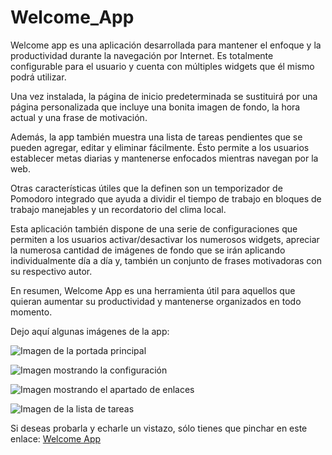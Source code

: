 # Welcome_App

Welcome app es una aplicación desarrollada para mantener el enfoque y la productividad durante la navegación por Internet. Es totalmente configurable para el usuario y cuenta con múltiples widgets que él mismo podrá utilizar.

Una vez instalada, la página de inicio predeterminada se sustituirá por una página personalizada que incluye una bonita imagen de fondo, la hora actual y una frase de motivación.

Además, la app también muestra una lista de tareas pendientes que se pueden agregar, editar y eliminar fácilmente. Ésto permite a los usuarios establecer metas diarias y mantenerse enfocados mientras navegan por la web.

Otras características útiles que la definen son un temporizador de Pomodoro integrado que ayuda a dividir el tiempo de trabajo en bloques de trabajo manejables y un recordatorio del clima local.

Esta aplicación también dispone de una serie de configuraciones que permiten a los usuarios activar/desactivar los numerosos widgets, apreciar la numerosa cantidad de imágenes de fondo que se irán aplicando individualmente día a día y, también un conjunto de frases motivadoras con su respectivo autor.

En resumen, Welcome App es una herramienta útil para aquellos que quieran aumentar su productividad y mantenerse organizados en todo momento.

Dejo aquí algunas imágenes de la app:

![Imagen de la portada principal](https://github.com/Natalia-gb/Welcome-App/blob/master/src/assets/Portada.png)

![Imagen mostrando la configuración](https://github.com/Natalia-gb/Welcome-App/blob/master/src/assets/imgSettings.png)

![Imagen mostrando el apartado de enlaces](https://github.com/Natalia-gb/Welcome-App/blob/master/src/assets/imgLinks.png)

![Imagen de la lista de tareas](https://github.com/Natalia-gb/Welcome-App/blob/master/src/assets/imgTodo.png) 

Si deseas probarla y echarle un vistazo, sólo tienes que pinchar en este enlace: [Welcome App](https://natalia-gb.github.io/welcome_app/)
